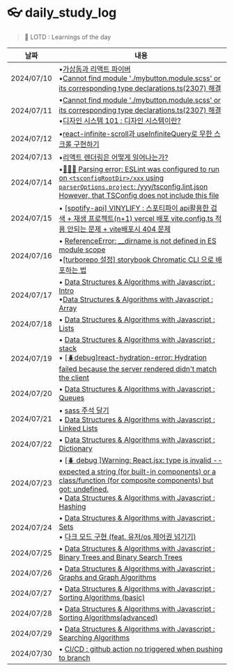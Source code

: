 # 👓 daily_study_log

> 👔 LOTD : Learnings of the day

|날짜|내용|
|---|---|
|2024/07/10|•[가상돔과 리액트 파이버](https://pyotato-dev.tistory.com/entry/%E2%9A%9B%EF%B8%8F-%EA%B0%80%EC%83%81%EB%8F%94%EA%B3%BC-%EB%A6%AC%EC%95%A1%ED%8A%B8-%ED%8C%8C%EC%9D%B4%EB%B2%84) <br/> •[Cannot find module './mybutton.module.scss' or its corresponding type declarations.ts(2307) 해결](https://pyotato-dev.tistory.com/entry/turboRepo-scss-Cannot-find-module-mybuttonmodulescss-or-its-corresponding-type-declarationsts2307)|
|2024/07/11|•[Cannot find module './mybutton.module.scss' or its corresponding type declarations.ts(2307) 해결](https://pyotato-dev.tistory.com/entry/turboRepo-scss-Cannot-find-module-mybuttonmodulescss-or-its-corresponding-type-declarationsts2307)<br/>•[디자인 시스템 101 : 디자인 시스템이란?](https://pyotato-dev.tistory.com/entry/%EB%94%94%EC%9E%90%EC%9D%B8-%EC%8B%9C%EC%8A%A4%ED%85%9C-101-%EB%94%94%EC%9E%90%EC%9D%B8-%EC%8B%9C%EC%8A%A4%ED%85%9C%EC%9D%B4%EB%9E%80)|
|2024/07/12|•[react-infinite-scroll과 useInfiniteQuery로 무한 스크롤 구현하기](https://pyotato-dev.tistory.com/entry/spotify-api-VINYLIFY-%EC%8A%A4%ED%8F%AC%ED%8B%B0%ED%8C%8C%EC%9D%B4-api%ED%99%9C%EC%9A%A9%ED%95%9C-%EA%B2%80%EC%83%89-%EC%9E%AC%EC%83%9D-%ED%94%84%EB%A1%9C%EC%A0%9D%ED%8A%B8n%EA%B2%80%EC%83%89-%EA%B2%B0%EA%B3%BC-react-infinite-scroll%EA%B3%BC-useInfiniteQuery%EB%A1%9C-%EB%AC%B4%ED%95%9C-%EC%8A%A4%ED%81%AC%EB%A1%A4-%EA%B5%AC%ED%98%84%ED%95%98%EA%B8%B0)|
|2024/07/13|•[리액트 렌더링은 어떻게 일어나는가?](https://pyotato-dev.tistory.com/entry/%E2%9A%9B%EF%B8%8F-%EB%A6%AC%EC%95%A1%ED%8A%B8-%EB%A0%8C%EB%8D%94%EB%A7%81%EC%9D%80-%EC%96%B4%EB%96%BB%EA%B2%8C-%EC%9D%BC%EC%96%B4%EB%82%98%EB%8A%94%EA%B0%80)|
|2024/07/14|•[👩🏻‍🔧 Parsing error: ESLint was configured to run on `<tsconfigRootDir>/xxx` using `parserOptions.project`: /yyy/tsconfig.lint.json However, that TSConfig does not include this file](https://pyotato-dev.tistory.com/entry/Parsing-error-ESLint-was-configured-to-run-on-tsconfigRootDirtypingsdeclarationsdts-using-parserOptionsproject-userspyotatogithubprojectssoloflabtripiepackagesdesign-systemtsconfiglintjson-However-that-TSConfig-does-not-include-t)|
|2024/07/15|• [[spotify-api] VINYLIFY : 스포티파이 api활용한 검색 + 재생 프로젝트(n+1) vercel 배포 vite.config.ts 적용 안되는 문제 + vite배포시 404 문제](https://pyotato-dev.tistory.com/entry/spotify-api-VINYLIFY-%EC%8A%A4%ED%8F%AC%ED%8B%B0%ED%8C%8C%EC%9D%B4-api%ED%99%9C%EC%9A%A9%ED%95%9C-%EA%B2%80%EC%83%89-%EC%9E%AC%EC%83%9D-%ED%94%84%EB%A1%9C%EC%A0%9D%ED%8A%B8n1-vercel-%EB%B0%B0%ED%8F%AC-viteconfigts-%EC%A0%81%EC%9A%A9-%EC%95%88%EB%90%98%EB%8A%94-%EB%AC%B8%EC%A0%9C)|
|2024/07/16 | • [ReferenceError: __dirname is not defined in ES module scope](https://pyotato-dev.tistory.com/entry/ReferenceError-dirname-is-not-defined-in-ES-module-scope) <br/> •[[turborepo 설정] storybook Chromatic CLI 으로 배포하는 법](https://pyotato-dev.tistory.com/entry/turborepo-%EC%84%A4%EC%A0%95-storybook-Chromatic-CLI-%EC%9C%BC%EB%A1%9C-%EB%B0%B0%ED%8F%AC%ED%95%98%EB%8A%94-%EB%B2%95)
|2024/07/17 | • [Data Structures & Algorithms with Javascript : Intro](https://pyotato-dev.tistory.com/entry/Data-Structures-Algorithms-with-Javascript) <br/> •[Data Structures & Algorithms with Javascript : Array](https://pyotato-dev.tistory.com/entry/Data-Structures-Algorithms-with-Javascript-Arrays)
|2024/07/18 | • [Data Structures & Algorithms with Javascript : Lists](https://pyotato-dev.tistory.com/entry/Data-Structures-Algorithms-with-Javascript-Lists) <br/> 
|2024/07/19 | • [Data Structures & Algorithms with Javascript : stack](https://pyotato-dev.tistory.com/entry/Data-Structures-Algorithms-with-Javascript-Stacks) <br/> • [[🪲debug]react-hydration-error: Hydration failed because the server rendered didn't match the client](https://pyotato-dev.tistory.com/entry/react-hydration-error-Hydration-failed-because-the-server-rendered-didnt-match-the-client)
|2024/07/20 | • [Data Structures & Algorithms with Javascript : Queues](https://pyotato-dev.tistory.com/entry/%F0%9F%A4%96-data-structures-algorithms-Data-Structures-Algorithms-with-Javascript-Queues)
|2024/07/21 | • [sass 주석 달기](https://pyotato-dev.tistory.com/entry/Sass-%EC%A3%BC%EC%84%9DComments) <br/> • [Data Structures & Algorithms with Javascript : Linked Lists](https://pyotato-dev.tistory.com/entry/Data-Structures-Algorithms-with-Javascript-Linked-Lists)
|2024/07/22 | • [Data Structures & Algorithms with Javascript : Dictionary](https://pyotato-dev.tistory.com/entry/Data-Structures-Algorithms-with-Javascript-Dictionaries)
|2024/07/23 | • [[🪲 debug ]Warning: React.jsx: type is invalid -- expected a string (for built-in components) or a class/function (for composite components) but got: undefined.](https://pyotato-dev.tistory.com/entry/Warning-Reactjsx-type-is-invalid-expected-a-string-for-built-in-components-or-a-classfunction-for-composite-components-but-got-undefined) <br/> • [Data Structures & Algorithms with Javascript : Hashing](https://pyotato-dev.tistory.com/entry/Data-Structures-Algorithms-with-Javascript-Hashing)
|2024/07/24 | • [Data Structures & Algorithms with Javascript : Sets](https://pyotato-dev.tistory.com/entry/Data-Structures-Algorithms-with-Javascript-Sets) <br/> • [다크 모드 구현 (feat. 유저/os 제어권 넘기기)](https://pyotato-dev.tistory.com/entry/%EB%8B%A4%ED%81%AC-%EB%AA%A8%EB%93%9C-%EA%B5%AC%ED%98%84)
|2024/07/25 | • [Data Structures & Algorithms with Javascript : Binary Trees and Binary Search Trees](https://pyotato-dev.tistory.com/entry/Data-Structures-Algorithms-with-Javascript-Binary-Trees-and-Binary-Search-Trees)
|2024/07/26 | • [Data Structures & Algorithms with Javascript :  Graphs and Graph Algorithms](https://pyotato-dev.tistory.com/entry/Data-Structures-Algorithms-with-Javascript-Graphs-and-Graph-Alogorithms)
|2024/07/27 | • [Data Structures & Algorithms with Javascript :  Sorting Algorithms (basic)](https://pyotato-dev.tistory.com/entry/Data-Structures-Algorithms-with-Javascript-Sorting-Algorithms)
|2024/07/28 | • [Data Structures & Algorithms with Javascript :  Sorting Algorithms(advanced)](https://pyotato-dev.tistory.com/entry/Data-Structures-Algorithms-with-Javascript-Sorting-Algorithms-Advanced)
|2024/07/29 | • [Data Structures & Algorithms with Javascript : Searching Algorithms](https://pyotato-dev.tistory.com/entry/Data-Structures-Algorithms-with-Javascript-Searching-Algorithms)
|2024/07/30 | • [CI/CD : github action no triggered when pushing to branch](https://pyotato-dev.tistory.com/entry/CICD-github-action-no-triggered-when-pushing-to-branch)














